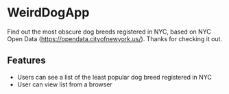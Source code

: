 # WeirdDogApp

Find out the most obscure dog breeds registered in NYC, based on NYC Open Data (https://opendata.cityofnewyork.us/). Thanks for checking it out.

## Features
- Users can see a list of the least popular dog breed registered in NYC
- User can view list from a browser